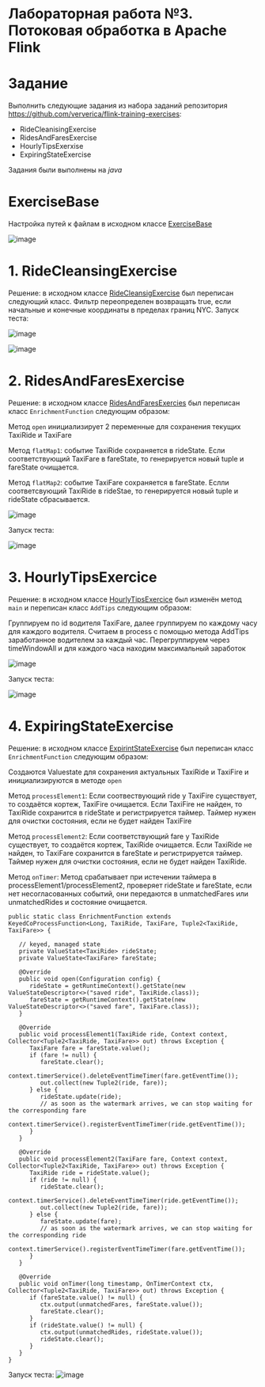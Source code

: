 # Лабораторная работа №3. Потоковая обработка в Apache Flink

# Задание
Выполнить следующие задания из набора заданий репозитория https://github.com/ververica/flink-training-exercises:

+ RideCleanisingExercise
+ RidesAndFaresExercise
+ HourlyTipsExerxise
+ ExpiringStateExercise

Задания были выполнены на *java*

# ExerciseBase
Настройка путей к файлам в исходном классе [ExerciseBase](https://github.com/ververica/flink-training-exercises/blob/master/src/main/java/com/ververica/flinktraining/exercises/datastream_java/utils/ExerciseBase.java)

![image](https://github.com/badasqi/BigData_LABs/assets/78803025/90cb7074-4329-45df-bc1e-a87450ae0d95)
# 1. RideCleansingExercise
Решение: в исходном классе [RideCleansigExercise](https://github.com/ververica/flink-training-exercises/blob/master/src/main/java/com/ververica/flinktraining/exercises/datastream_java/basics/RideCleansingExercise.java) был переписан следующий класс.
Фильтр переопределен возвращать true, если начальные и конечные координаты в пределах границ NYC.
Запуск теста:

![image](https://github.com/badasqi/BigData_LABs/assets/78803025/6026925d-cb3a-4d4f-abab-a337af9df460)

![image](https://github.com/badasqi/BigData_LABs/assets/78803025/2bce506f-2c6e-4560-8997-88e8c582cff8)
# 2. RidesAndFaresExercise
Решение: в исходном классе [RidesAndFaresExercies](https://github.com/ververica/flink-training-exercises/blob/master/src/main/java/com/ververica/flinktraining/exercises/datastream_java/state/RidesAndFaresExercise.java) был переписан класс `EnrichmentFunction` следующим образом:

Метод `open` инициализирует 2 переменные для сохранения текущих TaxiRide и TaxiFare

Метод `flatMap1`: событие TaxiRide сохраняется в rideState. Если соответствующий TaxiFare в fareState, то генерируется новый tuple и fareState очищается.

Метод `flatMap2`: событие TaxiFare сохраняется в fareState. Еслли соответсвующий TaxiRide в rideStae, то генерируется новый tuple и rideState сбрасывается.

![image](https://github.com/badasqi/BigData_LABs/assets/78803025/1ce96572-8a9f-44d2-a7a9-a3958b702a3f)

Запуск теста:

![image](https://github.com/badasqi/BigData_LABs/assets/78803025/2500fc3e-80b4-4844-b0b2-b3b680b29159)
# 3. HourlyTipsExercice
Решение: в исходном классе [HourlyTipsExercice](https://github.com/ververica/flink-training-exercises/blob/master/src/main/java/com/ververica/flinktraining/exercises/datastream_java/windows/HourlyTipsExercise.java) был изменён метод `main` и переписан класс `AddTips` следующим образом:

Группируем по id водителя TaxiFare, далее группируем по каждому часу для каждого водителя. Считаем в process с помощью метода AddTips заработанное водителем за каждый час.
Перегруппируем через timeWindowAll и для каждого часа находим максимальный заработок

![image](https://github.com/badasqi/BigData_LABs/assets/78803025/937a7942-f798-474b-b3f3-ba2fd0a4181e)

Запуск теста:

![image](https://github.com/badasqi/BigData_LABs/assets/78803025/4f0d4d16-af35-4799-af63-4da031a1903c)
# 4. ExpiringStateExercise
Решение: в исходном классе [ExpirintStateExercise](https://github.com/ververica/flink-training-exercises/blob/master/src/main/java/com/ververica/flinktraining/exercises/datastream_java/process/ExpiringStateExercise.java) был переписан класс `EnrichmentFunction` следующим образом:

Создаются Valuestate для сохранения актуальных TaxiRide и TaxiFire и инициализируются в методе `open`

Метод `processElement1`:
Если соотвествующий ride у TaxiFire существует, то создаётся кортеж, TaxiFire очищается.
Если TaxiFire не найден, то TaxiRide сохранится в rideState и регистрируется таймер. Таймер нужен для очистки состояния, если не будет найден TaxiFire

Метод `processElement2`:
Если соответствующий fare у TaxiRide существует, то создаётся кортеж, TaxiRide очищается.
Если TaxiRide не найден, то TaxiFare сохранится в fareState и регистрируется таймер. Таймер нужен для очистки состояния, если не будет найден TaxiRide.

Метод `onTimer`:
Метод срабатывает при истечении таймера в processElement1/processElement2, проверяет rideState и fareState, если нет несогласованных событий, они передаются в unmatchedFares или unmatchedRides и состояние очищается.

```
public static class EnrichmentFunction extends KeyedCoProcessFunction<Long, TaxiRide, TaxiFare, Tuple2<TaxiRide, TaxiFare>> {

   // keyed, managed state
   private ValueState<TaxiRide> rideState;
   private ValueState<TaxiFare> fareState;

   @Override
   public void open(Configuration config) {
      rideState = getRuntimeContext().getState(new ValueStateDescriptor<>("saved ride", TaxiRide.class));
      fareState = getRuntimeContext().getState(new ValueStateDescriptor<>("saved fare", TaxiFare.class));
   }

   @Override
   public void processElement1(TaxiRide ride, Context context, Collector<Tuple2<TaxiRide, TaxiFare>> out) throws Exception {
      TaxiFare fare = fareState.value();
      if (fare != null) {
         fareState.clear();
         context.timerService().deleteEventTimeTimer(fare.getEventTime());
         out.collect(new Tuple2(ride, fare));
      } else {
         rideState.update(ride);
         // as soon as the watermark arrives, we can stop waiting for the corresponding fare
         context.timerService().registerEventTimeTimer(ride.getEventTime());
      }
   }

   @Override
   public void processElement2(TaxiFare fare, Context context, Collector<Tuple2<TaxiRide, TaxiFare>> out) throws Exception {
      TaxiRide ride = rideState.value();
      if (ride != null) {
         rideState.clear();
         context.timerService().deleteEventTimeTimer(ride.getEventTime());
         out.collect(new Tuple2(ride, fare));
      } else {
         fareState.update(fare);
         // as soon as the watermark arrives, we can stop waiting for the corresponding ride
         context.timerService().registerEventTimeTimer(fare.getEventTime());
      }
   }

   @Override
   public void onTimer(long timestamp, OnTimerContext ctx, Collector<Tuple2<TaxiRide, TaxiFare>> out) throws Exception {
      if (fareState.value() != null) {
         ctx.output(unmatchedFares, fareState.value());
         fareState.clear();
      }
      if (rideState.value() != null) {
         ctx.output(unmatchedRides, rideState.value());
         rideState.clear();
      }
   }
}

```

Запуск теста: 
![image](https://github.com/badasqi/BigData_LABs/assets/78803025/650818ce-cba6-4cd1-9ca5-58118295156e)




